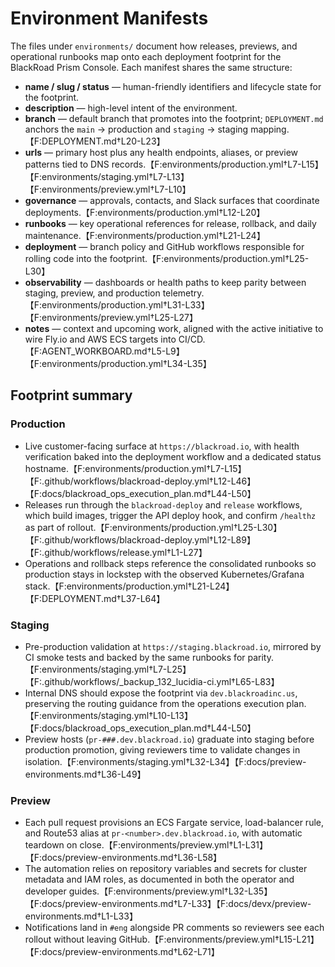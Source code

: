 # Environment Manifests

The files under `environments/` document how releases, previews, and operational runbooks map onto each deployment footprint for the BlackRoad Prism Console. Each manifest shares the same structure:

- **name / slug / status** — human-friendly identifiers and lifecycle state for the footprint.
- **description** — high-level intent of the environment.
- **branch** — default branch that promotes into the footprint; `DEPLOYMENT.md` anchors the `main` → production and `staging` → staging mapping.【F:DEPLOYMENT.md†L20-L23】
- **urls** — primary host plus any health endpoints, aliases, or preview patterns tied to DNS records.【F:environments/production.yml†L7-L15】【F:environments/staging.yml†L7-L13】【F:environments/preview.yml†L7-L10】
- **governance** — approvals, contacts, and Slack surfaces that coordinate deployments.【F:environments/production.yml†L12-L20】
- **runbooks** — key operational references for release, rollback, and daily maintenance.【F:environments/production.yml†L21-L24】
- **deployment** — branch policy and GitHub workflows responsible for rolling code into the footprint.【F:environments/production.yml†L25-L30】
- **observability** — dashboards or health paths to keep parity between staging, preview, and production telemetry.【F:environments/production.yml†L31-L33】【F:environments/preview.yml†L25-L27】
- **notes** — context and upcoming work, aligned with the active initiative to wire Fly.io and AWS ECS targets into CI/CD.【F:AGENT_WORKBOARD.md†L5-L9】【F:environments/production.yml†L34-L35】

## Footprint summary

### Production
- Live customer-facing surface at `https://blackroad.io`, with health verification baked into the deployment workflow and a dedicated status hostname.【F:environments/production.yml†L7-L15】【F:.github/workflows/blackroad-deploy.yml†L12-L46】【F:docs/blackroad_ops_execution_plan.md†L44-L50】
- Releases run through the `blackroad-deploy` and `release` workflows, which build images, trigger the API deploy hook, and confirm `/healthz` as part of rollout.【F:environments/production.yml†L25-L30】【F:.github/workflows/blackroad-deploy.yml†L12-L89】【F:.github/workflows/release.yml†L1-L27】
- Operations and rollback steps reference the consolidated runbooks so production stays in lockstep with the observed Kubernetes/Grafana stack.【F:environments/production.yml†L21-L24】【F:DEPLOYMENT.md†L37-L64】

### Staging
- Pre-production validation at `https://staging.blackroad.io`, mirrored by CI smoke tests and backed by the same runbooks for parity.【F:environments/staging.yml†L7-L25】【F:.github/workflows/_backup_132_lucidia-ci.yml†L65-L83】
- Internal DNS should expose the footprint via `dev.blackroadinc.us`, preserving the routing guidance from the operations execution plan.【F:environments/staging.yml†L10-L13】【F:docs/blackroad_ops_execution_plan.md†L44-L50】
- Preview hosts (`pr-###.dev.blackroad.io`) graduate into staging before production promotion, giving reviewers time to validate changes in isolation.【F:environments/staging.yml†L32-L34】【F:docs/preview-environments.md†L36-L49】

### Preview
- Each pull request provisions an ECS Fargate service, load-balancer rule, and Route53 alias at `pr-<number>.dev.blackroad.io`, with automatic teardown on close.【F:environments/preview.yml†L1-L31】【F:docs/preview-environments.md†L36-L58】
- The automation relies on repository variables and secrets for cluster metadata and IAM roles, as documented in both the operator and developer guides.【F:environments/preview.yml†L32-L35】【F:docs/preview-environments.md†L7-L33】【F:docs/devx/preview-environments.md†L1-L33】
- Notifications land in `#eng` alongside PR comments so reviewers see each rollout without leaving GitHub.【F:environments/preview.yml†L15-L21】【F:docs/preview-environments.md†L62-L71】
